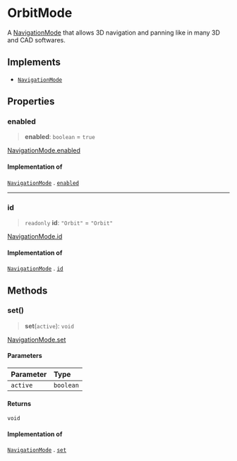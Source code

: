 # OrbitMode

A [NavigationMode](../interfaces/NavigationMode.md) that allows 3D navigation and panning like in many 3D and CAD softwares.

## Implements

- [`NavigationMode`](../interfaces/NavigationMode.md)

## Properties

### enabled

> **enabled**: `boolean` = `true`

[NavigationMode.enabled](../interfaces/NavigationMode.md#enabled)

#### Implementation of

[`NavigationMode`](../interfaces/NavigationMode.md) . [`enabled`](../interfaces/NavigationMode.md#enabled)

***

### id

> `readonly` **id**: `"Orbit"` = `"Orbit"`

[NavigationMode.id](../interfaces/NavigationMode.md#id)

#### Implementation of

[`NavigationMode`](../interfaces/NavigationMode.md) . [`id`](../interfaces/NavigationMode.md#id)

## Methods

### set()

> **set**(`active`): `void`

[NavigationMode.set](../interfaces/NavigationMode.md#set)

#### Parameters

| Parameter | Type |
| :------ | :------ |
| `active` | `boolean` |

#### Returns

`void`

#### Implementation of

[`NavigationMode`](../interfaces/NavigationMode.md) . [`set`](../interfaces/NavigationMode.md#set)
